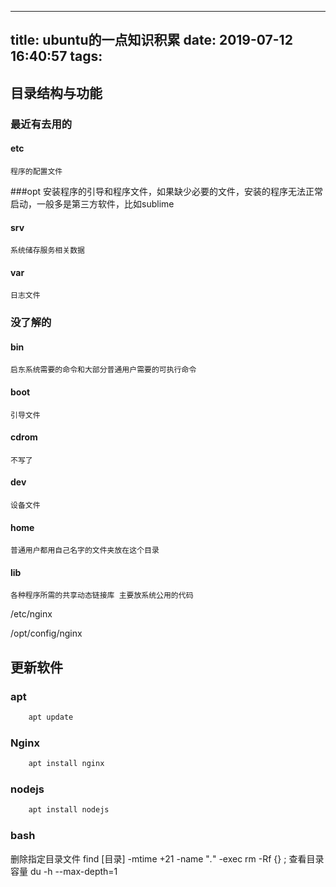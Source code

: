 <!--
 * @Date: 2019-09-25 14:57:19
 * @LastEditors: xshaobaozi
 * @LastEditTime: 2019-10-21 16:57:32
 -->
---
title: ubuntu的一点知识积累
date: 2019-07-12 16:40:57
tags:
---
## 目录结构与功能


### 最近有去用的

#### etc
    程序的配置文件
###opt 
    安装程序的引导和程序文件，如果缺少必要的文件，安装的程序无法正常启动，一般多是第三方软件，比如sublime
#### srv 
    系统储存服务相关数据
#### var 
    日志文件

###  没了解的

#### bin
    启东系统需要的命令和大部分普通用户需要的可执行命令
#### boot
    引导文件
#### cdrom
    不写了
#### dev
    设备文件
#### home
    普通用户都用自己名字的文件夹放在这个目录
#### lib
    各种程序所需的共享动态链接库 主要放系统公用的代码


/etc/nginx

/opt/config/nginx

## 更新软件
### apt

```bash
    apt update

```

### Nginx
```bash
    apt install nginx
```

### nodejs
```bash
    apt install nodejs
```

### bash
删除指定目录文件
        find [目录] -mtime +21 -name "*.*" -exec rm -Rf {} \;
查看目录容量
        du -h --max-depth=1